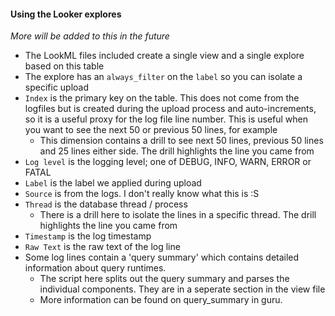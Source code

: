 #### Using the Looker explores
*More will be added to this in the future*

* The LookML files included create a single view and a single explore based on this table
* The explore has an `always_filter` on the `label` so you can isolate a specific upload
* `Index` is the primary key on the table. This does not come from the logfiles but is created during the upload process and auto-increments, so it is a useful proxy for the log file line number. This is useful when you want to see the next 50 or previous 50 lines, for example
  * This dimension contains a drill to see next 50 lines, previous 50 lines and 25 lines either side. The drill highlights the line you came from
* `Log level` is the logging level; one of DEBUG, INFO, WARN, ERROR or FATAL
* `Label` is the label we applied during upload
* `Source` is from the logs. I don't really know what this is :S
* `Thread` is the database thread / process 
  * There is a drill here to isolate the lines in a specific thread. The drill highlights the line you came from
* `Timestamp` is the log timestamp
* `Raw Text` is the raw text of the log line
* Some log lines contain a 'query summary' which contains detailed information about query runtimes.
  * The script here splits out the query summary and parses the individual components. They are in a seperate section in the view file
  * More information can be found on query_summary in guru.
